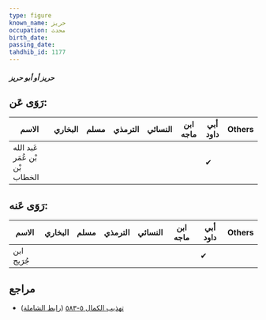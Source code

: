 ```yaml
---
type: figure
known_name: حريز
occupation: محدث
birth_date:
passing_date:
tahdhib_id: 1177
---
```

##### حريز أو أبو حريز

## رَوَى عَن:
| الاسم                          | البخاري | مسلم | الترمذي | النسائي | ابن ماجه | أبي داود | Others |
| ------------------------------ | ------- | ---- | ------- | ------- | -------- | -------- | ------ |
| عَبد الله بْن عُمَر بْن الخطاب |         |      |         |         |          | ✔        |        |
## رَوَى عَنه:
| الاسم      | البخاري | مسلم | الترمذي | النسائي | ابن ماجه | أبي داود | Others |
| ---------- | ------- | ---- | ------- | ------- | -------- | -------- | ------ |
| ابن جُرَيج |         |      |         |         |          | ✔        |        |
## مراجع
- [تهذيب الكمال ٥-٥٨٣](obsidian://open?vault=Tahdhib-al-Kamal&file=Figures/١١٧٧-حريز%20أو%20أبو%20حريز) ([رابط الشاملة](https://shamela.ws/book/3722/2661))